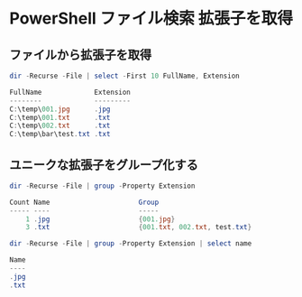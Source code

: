 ﻿# PowerShell ファイル検索 拡張子を取得

## ファイルから拡張子を取得

```powershell
dir -Recurse -File | select -First 10 FullName, Extension
```

```powershell
FullName             Extension
--------             ---------
C:\temp\001.jpg      .jpg
C:\temp\001.txt      .txt
C:\temp\002.txt      .txt
C:\temp\bar\test.txt .txt
```

## ユニークな拡張子をグループ化する

```powershell
dir -Recurse -File | group -Property Extension
```

```powershell
Count Name                      Group
----- ----                      -----
    1 .jpg                      {001.jpg}
    3 .txt                      {001.txt, 002.txt, test.txt}
```

```powershell
dir -Recurse -File | group -Property Extension | select name
```

```powershell
Name
----
.jpg
.txt
```
